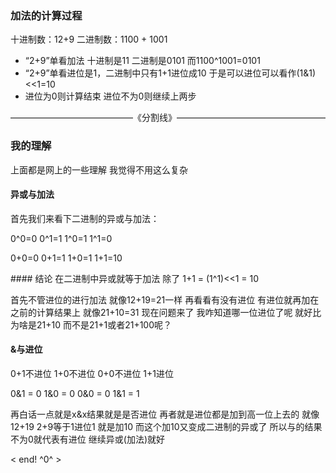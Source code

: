 ### 加法的计算过程
十进制数：12+9 二进制数：1100 + 1001
- “2+9”单看加法 十进制是11 二进制是0101 而1100^1001=0101
- “2+9”单看进位是1，二进制中只有1+1进位成10 于是可以进位可以看作(1&1)<<1=10
- 进位为0则计算结束 进位不为0则继续上两步

——————————————《分割线》—————————————————

### 我的理解
上面都是网上的一些理解 我觉得不用这么复杂
#### 异或与加法
首先我们来看下二进制的异或与加法：
<p>0^0=0 0^1=1 1^0=1 1^1=0</p>
<p>0+0=0 0+1=1 1+0=1 1+1=10</p>
#### 结论
在二进制中异或就等于加法 除了
1+1 = (1^1)<<1 = 10

首先不管进位的进行加法 就像12+19=21一样
再看看有没有进位 有进位就再加在之前的计算结果上 就像21+10=31
现在问题来了 我咋知道哪一位进位了呢 就好比为啥是21+10 而不是21+1或者21+100呢？

#### &与进位
<p>0+1不进位 1+0不进位 0+0不进位 1+1进位</p>
<p>0&1 = 0  1&0 = 0  0&0 = 0  1&1 = 1</p>

再白话一点就是x&x结果就是是否进位
再者就是进位都是加到高一位上去的 就像12+19 2+9等于1进位1 就是加10
而这个加10又变成二进制的异或了
所以与的结果不为0就代表有进位 继续异或(加法)就好

< end! ^0^ >

